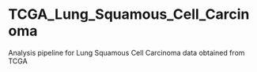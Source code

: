 # TCGA_Lung_Squamous_Cell_Carcinoma
Analysis pipeline for Lung Squamous Cell Carcinoma data obtained from TCGA
